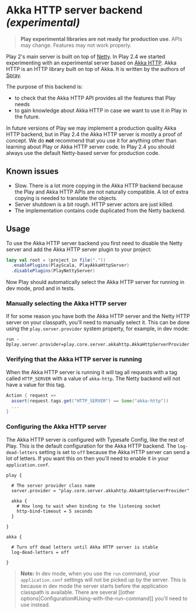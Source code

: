 <!--- Copyright (C) 2009-2016 Lightbend Inc. <https://www.lightbend.com> -->
# Akka HTTP server backend _(experimental)_

> **Play experimental libraries are not ready for production use**. APIs may change. Features may not work properly.

Play 2's main server is built on top of [Netty](http://netty.io/). In Play 2.4 we started experimenting with an experimental server based on [Akka HTTP](http://doc.akka.io/docs/akka/2.4.4/scala/http/index.html). Akka HTTP is an HTTP library built on top of Akka. It is written by the authors of [Spray](http://spray.io/).

The purpose of this backend is:

* to check that the Akka HTTP API provides all the features that Play needs
* to gain knowledge about Akka HTTP in case we want to use it in Play in the future.

In future versions of Play we may implement a production quality Akka HTTP backend, but in Play 2.4 the Akka HTTP server is mostly a proof of concept. We do **not** recommend that you use it for anything other than learning about Play or Akka HTTP server code. In Play 2.4 you should always use the default Netty-based server for production code.

## Known issues

* Slow. There is a lot more copying in the Akka HTTP backend because the Play and Akka HTTP APIs are not naturally compatible. A lot of extra copying is needed to translate the objects.
* Server shutdown is a bit rough. HTTP server actors are just killed.
* The implementation contains code duplicated from the Netty backend.

## Usage

To use the Akka HTTP server backend you first need to disable the Netty server and add the Akka HTTP server plugin to your project:

```scala
lazy val root = (project in file("."))
  .enablePlugins(PlayScala, PlayAkkaHttpServer)
  .disablePlugins(PlayNettyServer)
```

Now Play should automatically select the Akka HTTP server for running in dev mode, prod and in tests.

### Manually selecting the Akka HTTP server

If for some reason you have both the Akka HTTP server and the Netty HTTP server on your classpath, you'll need to manually select it.  This can be done using the `play.server.provider` system property, for example, in dev mode:

```
run -Dplay.server.provider=play.core.server.akkahttp.AkkaHttpServerProvider
```

### Verifying that the Akka HTTP server is running

When the Akka HTTP server is running it will tag all requests with a tag called `HTTP_SERVER` with a value of `akka-http`. The Netty backend will not have a value for this tag.

```scala
Action { request =>
  assert(request.tags.get("HTTP_SERVER") == Some("akka-http"))
  ...
}
```

### Configuring the Akka HTTP server

The Akka HTTP server is configured with Typesafe Config, like the rest of Play. This is the default configuration for the Akka HTTP backend. The `log-dead-letters` setting is set to `off` because the Akka HTTP server can send a lot of letters. If you want this on then you'll need to enable it in your `application.conf`.

```
play {

  # The server provider class name
  server.provider = "play.core.server.akkahttp.AkkaHttpServerProvider"

  akka {
    # How long to wait when binding to the listening socket
    http-bind-timeout = 5 seconds
  }

}

akka {

  # Turn off dead letters until Akka HTTP server is stable
  log-dead-letters = off

}
```

> **Note:** In dev mode, when you use the `run` command, your `application.conf` settings will not be picked up by the server. This is because in dev mode the server starts before the application classpath is available. There are several [[other options|Configuration#Using-with-the-run-command]] you'll need to use instead.
